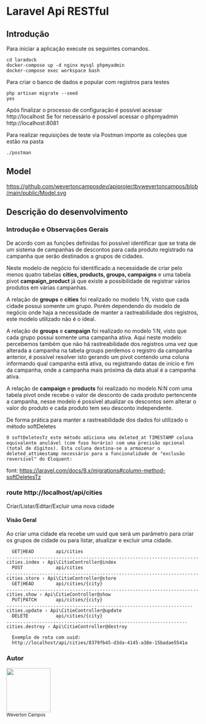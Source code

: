 # Laravel Api RESTful

## Introdução

Para iniciar a aplicação execute os seguintes comandos.

```
cd laradock 
docker-compose up -d nginx mysql phpmyadmin
docker-compose exec workspace bash 

```

Para criar o banco de dados e popular com registros para testes

```
php artisan migrate --seed
yes 

```
Após finalizar o processo de configuração é possível acessar http://localhost
Se for necessário é possível acessar o phpmyadmin http://localhost:8081

Para realizar requisições de teste via Postman importe as coleções que estão na pasta

```
./postman

```
## Model
https://github.com/wevertoncamposdev/apiprojectbywevertoncampos/blob/main/public/Model.svg

## Descrição do desenvolvimento
### Introdução e Observações Gerais

De acordo com as funções definidas foi possível identificar que se trata de um sistema de campanhas de descontos para cada produto registrado na campanha que serão destinados a grupos de cidades.

Neste modelo de negócio foi identificado a necessidade de criar pelo menos quatro tabelas **cities, products, groups, campaigns** e uma tabela pivot **campaign_product** já que existe a possibilidade de registrar vários produtos em várias campanhas.

A relação de **groups** e **cities** foi realizado no modelo 1:N, visto que cada cidade possui somente um grupo. Porém dependendo do modelo de negócio onde haja a necessidade de manter a rastreabilidade dos registros, este modelo utilizado não é o ideal.

A relação de **groups** e **campaign** foi realizado no modelo 1:N, visto que cada grupo possui somente uma campanha ativa. Aqui neste modelo percebemos também que não há rastreabilidade dos registros uma vez que alterada a campanha na tabela groups perdemos o registro da campanha anterior, é possível resolver isto gerando um pivot contendo uma coluna informando qual campanha está ativa, ou registrando datas de início e fim da campanha, onde a campanha mais próxima da data atual é a campanha ativa.

A relação de **campaign** e **products** foi realizado no modelo N:N  com uma tabela pivot onde recebe o valor de desconto de cada produto pertencente a campanha, nesse modelo é possível atualizar os descontos sem alterar o valor do produto e cada produto tem seu desconto independente.

De forma prática para manter a rastreabilidade dos dados foi utilizado o método softDeletes 
```
O softDeletesTz este método adiciona uma deleted_at TIMESTAMP coluna equivalente anulável (com fuso horário) com uma precisão opcional (total de dígitos). Esta coluna destina-se a armazenar o deleted_attimestamp necessário para a funcionalidade de "exclusão reversível" do Eloquent:
```
font: https://laravel.com/docs/9.x/migrations#column-method-softDeletesTz






### route http://localhost/api/cities

Criar/Listar/Editar/Excluir uma nova cidade
#### Visão Geral
Ao criar uma cidade ela recebe um uuid que será um parâmetro para criar os grupos de cidade ou para listar, atualizar e excluir uma cidade.
```
  GET|HEAD        api/cities ............................................................................. cities.index › Api\CitieController@index  
  POST            api/cities ............................................................................. cities.store › Api\CitieController@store  
  GET|HEAD        api/cities/{city} ........................................................................ cities.show › Api\CitieController@show  
  PUT|PATCH       api/cities/{city} .................................................................... cities.update › Api\CitieController@update
  DELETE          api/cities/{city} .................................................................. cities.destroy › Api\CitieController@destroy 

  Exemplo de rota com uuid:
  http://localhost/api/cities/8379fb45-d3da-4145-a38e-15badae5541a

```




### Autor <br>
<img src="https://github.com/wevertoncamposdev.png" width=115><br><sub>Weverton Campos</sub>
